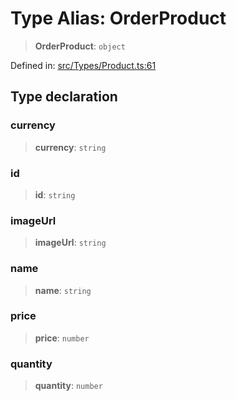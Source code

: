 # Type Alias: OrderProduct

> **OrderProduct**: `object`

Defined in: [src/Types/Product.ts:61](https://github.com/Riders004/Tv/blob/3d6aaf6f3efb499dc9d0ca82bb24083bb45a8478/src/Types/Product.ts#L61)

## Type declaration

### currency

> **currency**: `string`

### id

> **id**: `string`

### imageUrl

> **imageUrl**: `string`

### name

> **name**: `string`

### price

> **price**: `number`

### quantity

> **quantity**: `number`
